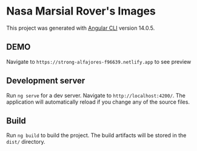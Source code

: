 # Nasa Marsial Rover's Images

This project was generated with [Angular CLI](https://github.com/angular/angular-cli) version 14.0.5.

## DEMO

Navigate to `https://strong-alfajores-f96639.netlify.app` to see preview

## Development server

Run `ng serve` for a dev server. Navigate to `http://localhost:4200/`. The application will automatically reload if you change any of the source files.

## Build

Run `ng build` to build the project. The build artifacts will be stored in the `dist/` directory.
